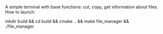 A simple terminal with base functions: cut, copy, get information about files.
How to launch: 

mkdir build && cd build && cmake .. && make file_manager && ./file_manager
